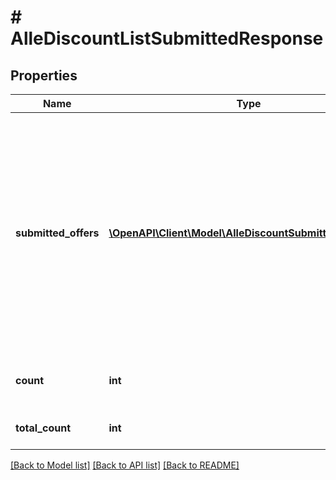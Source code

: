 # # AlleDiscountListSubmittedResponse

## Properties

Name | Type | Description | Notes
------------ | ------------- | ------------- | -------------
**submitted_offers** | [**\OpenAPI\Client\Model\AlleDiscountSubmittedOfferDto[]**](AlleDiscountSubmittedOfferDto.md) | Array of offers submitted to a given AlleDiscount campaign. This list contains all active and non active offer participations. There can be only one submission for offer in one AlleDiscount campaign. | [optional]
**count** | **int** | Number of offers returned in page. | [optional]
**total_count** | **int** | Total number of submitted offers. | [optional]

[[Back to Model list]](../../README.md#models) [[Back to API list]](../../README.md#endpoints) [[Back to README]](../../README.md)
